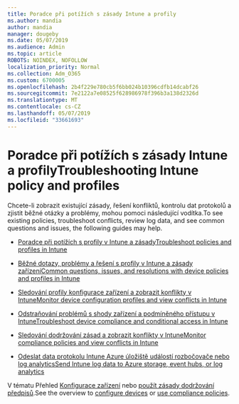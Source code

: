 ```yaml
---
title: Poradce při potížích s zásady Intune a profily
ms.author: mandia
author: mandia
manager: dougeby
ms.date: 05/07/2019
ms.audience: Admin
ms.topic: article
ROBOTS: NOINDEX, NOFOLLOW
localization_priority: Normal
ms.collection: Adm_O365
ms.custom: 6700005
ms.openlocfilehash: 2b4f229e780cb5f6bb024b10396cdfb14dcabf26
ms.sourcegitcommit: 7e2122a7e08525f628986978f396b3a138d2326d
ms.translationtype: MT
ms.contentlocale: cs-CZ
ms.lasthandoff: 05/07/2019
ms.locfileid: "33661693"
---
```

# <a name="troubleshooting-intune-policy-and-profiles"></a><span data-ttu-id="bcaa5-102">Poradce při potížích s zásady Intune a profily</span><span class="sxs-lookup"><span data-stu-id="bcaa5-102">Troubleshooting Intune policy and profiles</span></span>

<span data-ttu-id="bcaa5-103">Chcete-li zobrazit existující zásady, řešení konfliktů, kontrolu dat protokolů a zjistit běžné otázky a problémy, mohou pomoci následující vodítka.</span><span class="sxs-lookup"><span data-stu-id="bcaa5-103">To see existing policies, troubleshoot conflicts, review log data, and see common questions and issues, the following guides may help.</span></span>

- [<span data-ttu-id="bcaa5-104">Poradce při potížích s profily v Intune a zásady</span><span class="sxs-lookup"><span data-stu-id="bcaa5-104">Troubleshoot policies and profiles in Intune</span></span>](https://docs.microsoft.com/intune/troubleshoot-policies-in-microsoft-intune)

- [<span data-ttu-id="bcaa5-105">Běžné dotazy, problémy a řešení s profily v Intune a zásady zařízení</span><span class="sxs-lookup"><span data-stu-id="bcaa5-105">Common questions, issues, and resolutions with device policies and profiles in Intune</span></span>](https://docs.microsoft.com/intune/device-profile-troubleshoot)

- [<span data-ttu-id="bcaa5-106">Sledování profily konfigurace zařízení a zobrazit konflikty v Intune</span><span class="sxs-lookup"><span data-stu-id="bcaa5-106">Monitor device configuration profiles and view conflicts in Intune</span></span>](https://docs.microsoft.com/intune/device-profile-monitor)

- [<span data-ttu-id="bcaa5-107">Odstraňování problémů s shody zařízení a podmíněného přístupu v Intune</span><span class="sxs-lookup"><span data-stu-id="bcaa5-107">Troubleshoot device compliance and conditional access in Intune</span></span>](https://docs.microsoft.com/intune/troubleshoot-conditional-access)

- [<span data-ttu-id="bcaa5-108">Sledování dodržování zásad a zobrazit konflikty v Intune</span><span class="sxs-lookup"><span data-stu-id="bcaa5-108">Monitor compliance policies and view conflicts in Intune</span></span>](https://docs.microsoft.com/intune/compliance-policy-monitor)

- [<span data-ttu-id="bcaa5-109">Odeslat data protokolu Intune Azure úložiště událostí rozbočovače nebo log analytics</span><span class="sxs-lookup"><span data-stu-id="bcaa5-109">Send Intune log data to Azure storage, event hubs, or log analytics</span></span>](https://docs.microsoft.com/intune/review-logs-using-azure-monitor)

<span data-ttu-id="bcaa5-110">V tématu Přehled [Konfigurace zařízení](https://docs.microsoft.com/intune/device-profiles) nebo [použít zásady dodržování předpisů](https://docs.microsoft.com/intune/device-compliance-get-started).</span><span class="sxs-lookup"><span data-stu-id="bcaa5-110">See the overview to [configure devices](https://docs.microsoft.com/intune/device-profiles) or [use compliance policies](https://docs.microsoft.com/intune/device-compliance-get-started).</span></span>